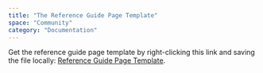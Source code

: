 ```yaml
---
title: "The Reference Guide Page Template"
space: "Community"
category: "Documentation"
---
```


Get the reference guide page template by right-clicking this link and saving the file locally: [Reference Guide Page Template](https://raw.githubusercontent.com/mendix/docs/development/community/documentation/the-reference-guide-page-template.md).
